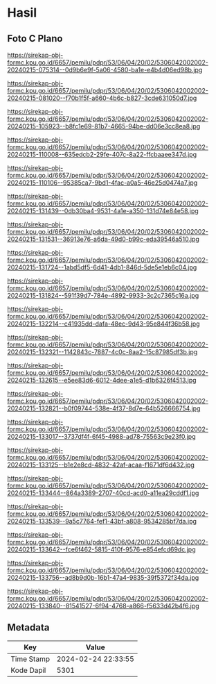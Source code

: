 # Hasil

## Foto C Plano

https://sirekap-obj-formc.kpu.go.id/6657/pemilu/pdpr/53/06/04/20/02/5306042002002-20240215-075314--0d9b6e9f-5a06-4580-ba1e-e4b4d06ed98b.jpg

https://sirekap-obj-formc.kpu.go.id/6657/pemilu/pdpr/53/06/04/20/02/5306042002002-20240215-081020--f70b1f5f-a660-4b6c-b827-3cde631050d7.jpg

https://sirekap-obj-formc.kpu.go.id/6657/pemilu/pdpr/53/06/04/20/02/5306042002002-20240215-105923--b8fc1e69-81b7-4665-94be-dd06e3cc8ea8.jpg

https://sirekap-obj-formc.kpu.go.id/6657/pemilu/pdpr/53/06/04/20/02/5306042002002-20240215-110008--635edcb2-29fe-407c-8a22-ffcbaaee347d.jpg

https://sirekap-obj-formc.kpu.go.id/6657/pemilu/pdpr/53/06/04/20/02/5306042002002-20240215-110106--95385ca7-9bd1-4fac-a0a5-46e25d0474a7.jpg

https://sirekap-obj-formc.kpu.go.id/6657/pemilu/pdpr/53/06/04/20/02/5306042002002-20240215-131439--0db30ba4-9531-4a1e-a350-131d74e84e58.jpg

https://sirekap-obj-formc.kpu.go.id/6657/pemilu/pdpr/53/06/04/20/02/5306042002002-20240215-131531--36913e76-a6da-49d0-b99c-eda39546a510.jpg

https://sirekap-obj-formc.kpu.go.id/6657/pemilu/pdpr/53/06/04/20/02/5306042002002-20240215-131724--1abd5df5-6d41-4db1-846d-5de5e1eb6c04.jpg

https://sirekap-obj-formc.kpu.go.id/6657/pemilu/pdpr/53/06/04/20/02/5306042002002-20240215-131824--591f39d7-784e-4892-9933-3c2c7365c16a.jpg

https://sirekap-obj-formc.kpu.go.id/6657/pemilu/pdpr/53/06/04/20/02/5306042002002-20240215-132214--c41935dd-dafa-48ec-9d43-95e844f36b58.jpg

https://sirekap-obj-formc.kpu.go.id/6657/pemilu/pdpr/53/06/04/20/02/5306042002002-20240215-132321--1142843c-7887-4c0c-8aa2-15c87985df3b.jpg

https://sirekap-obj-formc.kpu.go.id/6657/pemilu/pdpr/53/06/04/20/02/5306042002002-20240215-132615--e5ee83d6-6012-4dee-a1e5-d1b6326f4513.jpg

https://sirekap-obj-formc.kpu.go.id/6657/pemilu/pdpr/53/06/04/20/02/5306042002002-20240215-132821--b0f09744-538e-4f37-8d7e-64b526666754.jpg

https://sirekap-obj-formc.kpu.go.id/6657/pemilu/pdpr/53/06/04/20/02/5306042002002-20240215-133017--3737df4f-6f45-4988-ad78-75563c9e23f0.jpg

https://sirekap-obj-formc.kpu.go.id/6657/pemilu/pdpr/53/06/04/20/02/5306042002002-20240215-133125--b1e2e8cd-4832-42af-acaa-f1671df6d432.jpg

https://sirekap-obj-formc.kpu.go.id/6657/pemilu/pdpr/53/06/04/20/02/5306042002002-20240215-133444--864a3389-2707-40cd-acd0-a11ea29cddf1.jpg

https://sirekap-obj-formc.kpu.go.id/6657/pemilu/pdpr/53/06/04/20/02/5306042002002-20240215-133539--9a5c7764-fef1-43bf-a808-9534285bf7da.jpg

https://sirekap-obj-formc.kpu.go.id/6657/pemilu/pdpr/53/06/04/20/02/5306042002002-20240215-133642--fce6f462-5815-410f-9576-e854efcd69dc.jpg

https://sirekap-obj-formc.kpu.go.id/6657/pemilu/pdpr/53/06/04/20/02/5306042002002-20240215-133756--ad8b9d0b-16b1-47a4-9835-39f5372f34da.jpg

https://sirekap-obj-formc.kpu.go.id/6657/pemilu/pdpr/53/06/04/20/02/5306042002002-20240215-133840--81541527-6f94-4768-a866-f5633d42b4f6.jpg


## Metadata

| Key        | Value               |
| ---------- | ------------------- |
| Time Stamp | 2024-02-24 22:33:55 |
| Kode Dapil | 5301                |



